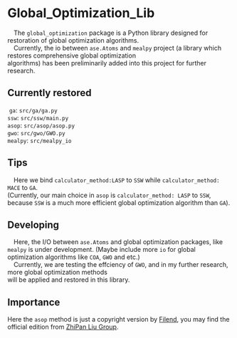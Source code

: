 # Global_Optimization_Lib

  &emsp;The `global_optimization` package is a Python library designed for restoration of global optimization algorithms.  
  &emsp;Currently, the io between `ase.Atoms` and `mealpy` project (a library which restores comprehensive global optimization  
  algorithms) has been preliminarily added into this project for further research.

## Currently restored

​ `ga`: `src/ga/ga.py`  
  `ssw`: `src/ssw/main.py`  
  `asop`: `src/asop/asop.py`  
  `gwo`: `src/gwo/GWO.py`  
  `mealpy`: `src/mealpy_io`
  
## Tips

  &emsp;Here we bind `calculator_method:LASP` to `SSW` while `calculator_method: MACE` to `GA`.  
    (Currently, our main choice in `asop` is `calculator_method: LASP` to `SSW`, because `SSW` is a much more efficient global optimization algorithm than `GA`).

## Developing  

  &emsp;Here, the I/O between `ase.Atoms` and global optimization packages, like `mealpy` is under development.
    (Maybe include more `io` for global optimization algorithms like `COA`, `GWO` and etc.)  
  &emsp;Currently, we are testing the effciency of `GWO`, and in my further research, more global optimization methods  
    will be applied and restored in this library.

## Importance

  Here the `asop` method is just a copyright version by [Filend](https://github.com/Fil-end), you may find the official edition from [ZhiPan Liu Group](https://zpliu.fudan.edu.cn/).
